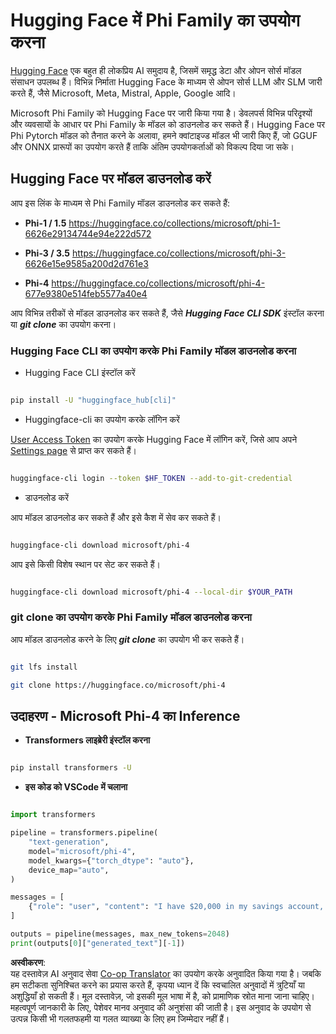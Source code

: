 <!--
CO_OP_TRANSLATOR_METADATA:
{
  "original_hash": "826ed5d9fb4212529764bf7526f1252c",
  "translation_date": "2025-04-04T17:36:24+00:00",
  "source_file": "md\\01.Introduction\\02\\01.HF.md",
  "language_code": "hi"
}
-->
# **Hugging Face में Phi Family का उपयोग करना**

[Hugging Face](https://huggingface.co/) एक बहुत ही लोकप्रिय AI समुदाय है, जिसमें समृद्ध डेटा और ओपन सोर्स मॉडल संसाधन उपलब्ध हैं। विभिन्न निर्माता Hugging Face के माध्यम से ओपन सोर्स LLM और SLM जारी करते हैं, जैसे Microsoft, Meta, Mistral, Apple, Google आदि।

Microsoft Phi Family को Hugging Face पर जारी किया गया है। डेवलपर्स विभिन्न परिदृश्यों और व्यवसायों के आधार पर Phi Family के मॉडल को डाउनलोड कर सकते हैं। Hugging Face पर Phi Pytorch मॉडल को तैनात करने के अलावा, हमने क्वांटाइज्ड मॉडल भी जारी किए हैं, जो GGUF और ONNX प्रारूपों का उपयोग करते हैं ताकि अंतिम उपयोगकर्ताओं को विकल्प दिया जा सके।  

## **Hugging Face पर मॉडल डाउनलोड करें**

आप इस लिंक के माध्यम से Phi Family मॉडल डाउनलोड कर सकते हैं:

- **Phi-1 / 1.5** https://huggingface.co/collections/microsoft/phi-1-6626e29134744e94e222d572

- **Phi-3 / 3.5** https://huggingface.co/collections/microsoft/phi-3-6626e15e9585a200d2d761e3

- **Phi-4** https://huggingface.co/collections/microsoft/phi-4-677e9380e514feb5577a40e4

आप विभिन्न तरीकों से मॉडल डाउनलोड कर सकते हैं, जैसे ***Hugging Face CLI SDK*** इंस्टॉल करना या ***git clone*** का उपयोग करना।

### **Hugging Face CLI का उपयोग करके Phi Family मॉडल डाउनलोड करना**

- Hugging Face CLI इंस्टॉल करें

```bash

pip install -U "huggingface_hub[cli]"

```

- Huggingface-cli का उपयोग करके लॉगिन करें

[User Access Token](https://huggingface.co/docs/hub/security-tokens) का उपयोग करके Hugging Face में लॉगिन करें, जिसे आप अपने [Settings page](https://huggingface.co/settings/tokens) से प्राप्त कर सकते हैं।

```bash

huggingface-cli login --token $HF_TOKEN --add-to-git-credential

```

- डाउनलोड करें

आप मॉडल डाउनलोड कर सकते हैं और इसे कैश में सेव कर सकते हैं।

```bash

huggingface-cli download microsoft/phi-4

```

आप इसे किसी विशेष स्थान पर सेट कर सकते हैं।

```bash

huggingface-cli download microsoft/phi-4 --local-dir $YOUR_PATH

```

### **git clone का उपयोग करके Phi Family मॉडल डाउनलोड करना**

आप मॉडल डाउनलोड करने के लिए ***git clone*** का उपयोग भी कर सकते हैं।

```bash

git lfs install

git clone https://huggingface.co/microsoft/phi-4

```

## **उदाहरण - Microsoft Phi-4 का Inference**

- **Transformers लाइब्रेरी इंस्टॉल करना**

```bash

pip install transformers -U

```

- **इस कोड को VSCode में चलाना**

```python

import transformers

pipeline = transformers.pipeline(
    "text-generation",
    model="microsoft/phi-4",
    model_kwargs={"torch_dtype": "auto"},
    device_map="auto",
)

messages = [
    {"role": "user", "content": "I have $20,000 in my savings account, where I receive a 4% profit per year and payments twice a year. Can you please tell me how long it will take for me to become a millionaire? Also, can you please explain the math step by step as if you were explaining it to an uneducated person?"},
]

outputs = pipeline(messages, max_new_tokens=2048)
print(outputs[0]["generated_text"][-1])

```

**अस्वीकरण**:  
यह दस्तावेज़ AI अनुवाद सेवा [Co-op Translator](https://github.com/Azure/co-op-translator) का उपयोग करके अनुवादित किया गया है। जबकि हम सटीकता सुनिश्चित करने का प्रयास करते हैं, कृपया ध्यान दें कि स्वचालित अनुवादों में त्रुटियाँ या अशुद्धियाँ हो सकती हैं। मूल दस्तावेज़, जो इसकी मूल भाषा में है, को प्रामाणिक स्रोत माना जाना चाहिए। महत्वपूर्ण जानकारी के लिए, पेशेवर मानव अनुवाद की अनुशंसा की जाती है। इस अनुवाद के उपयोग से उत्पन्न किसी भी गलतफहमी या गलत व्याख्या के लिए हम जिम्मेदार नहीं हैं।